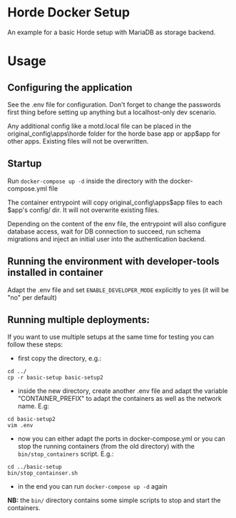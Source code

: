 # Horde Docker Setup

An example for a basic Horde setup with MariaDB as storage backend.

# Usage

## Configuring the application

See the .env file for configuration. Don't forget to change the passwords first thing before setting up anything but a localhost-only dev scenario.

Any additional config like a motd.local file can be placed in the original_config\apps\horde folder for the horde base app or app\$app for other apps. Existing files will not be overwritten.

## Startup

Run `docker-compose up -d` inside the directory with the docker-compose.yml file

The container entrypoint will copy original_config\apps\$app files to each $app's config/ dir. It will not overwrite existing files.

Depending on the content of the env file, the entrypoint will also configure database access, wait for DB connection to succeed, run schema migrations and inject an initial user into the authentication backend.

## Running the environment with developer-tools installed in container

Adapt the .env file and set ````ENABLE_DEVELOPER_MODE```` explicitly to yes (it will be "no" per default)

## Running multiple deployments:

If you want to use multiple setups at the same time for testing you can follow these steps:

+ first copy the directory, e.g.:
````shell
cd ../
cp -r basic-setup basic-setup2
````
+ inside the new directory, create another .env file and adapt the variable "CONTAINER_PREFIX" to adapt the containers as well as the network name. E.g:
````
cd basic-setup2
vim .env
````
+ now you can either adapt the ports in docker-compose.yml or you can stop the running containers (from the old directory) with the ````bin/stop_containers```` script. E.g.:
````shell
cd ../basic-setup
bin/stop_containser.sh
````
+ in the end you can run ````docker-compose up -d```` again

**NB:** the ````bin/```` directory contains some simple scripts to stop and start the containers.

